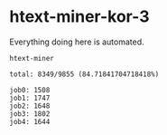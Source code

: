 # htext-miner-kor-3

Everything doing here is automated.

```
htext-miner

total: 8349/9855 (84.71841704718418%)

job0: 1508
job1: 1747
job2: 1648
job3: 1802
job4: 1644
```